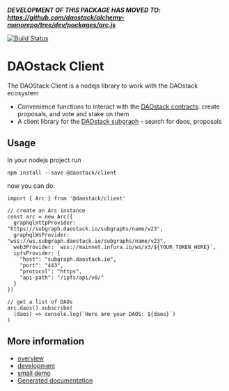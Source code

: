 ***DEVELOPMENT OF THIS PACKAGE HAS MOVED TO: https://github.com/daostack/alchemy-monorepo/tree/dev/packages/arc.js***


[![Build Status](https://travis-ci.com/daostack/client.svg?token=aXt9zApRNkfx8zDMypWx&branch=master)](https://travis-ci.com/daostack/client)

# DAOstack Client

The DAOStack Client is a nodejs library to work with the DAOstack ecosystem
* Convenience functions to interact with the [DAOstack contracts](https://github.com/daostack/arc): create proposals, and vote and stake on them
* A client library for the [DAOstack subgraph](https://github.com/daostack/subgraph) - search for daos, proposals


## Usage

In your nodejs project run

```
npm install --save @daostack/client
```
now you can do:
```
import { Arc } from '@daostack/client'

// create an Arc instance
const arc = new Arc({
  graphqlHttpProvider: "https://subgraph.daostack.io/subgraphs/name/v23",
  graphqlWsProvider: "wss://ws.subgraph.daostack.io/subgraphs/name/v23",
  web3Provider: `wss://mainnet.infura.io/ws/v3/${YOUR_TOKEN_HERE}`,
  ipfsProvider: {
    "host": "subgraph.daostack.io",
    "port": "443",
    "protocol": "https",
    "api-path": "/ipfs/api/v0/"
  }
})

// get a list of DAOs
arc.daos().subscribe(
  (daos) => console.log(`Here are your DAOS: ${daos}`)
)
```

## More information

* [overview](./documentation/overview.md)
* [development](./documentation/development.md)
* [small demo](./documentation/demo.js)
* [Generated documentation](./docs/globals.md)

